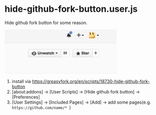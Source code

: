 # hide-github-fork-button.user.js

Hide github fork button for some reason.

![](./screenshot.jpg)

1. install via https://greasyfork.org/en/scripts/18730-hide-github-fork-button
2. [about:addons] -> [User Scripts] -> [Hide github fork button] -> [Preferences]
3. [User Settings] -> [Included Pages] -> [Add] -> add some pages(e.g. `https://github.com/name/* `)

